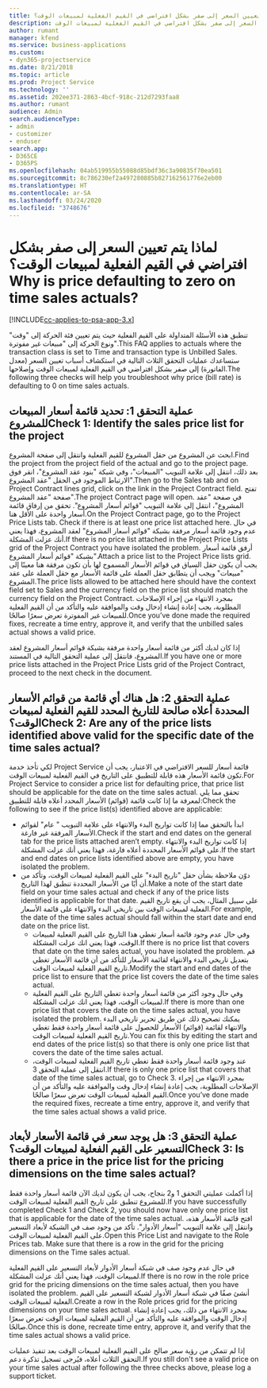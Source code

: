 ```yaml
---
title: لماذا يتم تعيين السعر إلى صفر بشكل افتراضي في القيم الفعلية لمبيعات الوقت؟
description: استكشاف الأخطاء وإصلاحها عند تعيين السعر إلى صفر بشكل افتراضي في القيم الفعلية لمبيعات الوقت.
author: rumant
manager: kfend
ms.service: business-applications
ms.custom:
- dyn365-projectservice
ms.date: 8/21/2018
ms.topic: article
ms.prod: Project Service
ms.technology: ''
ms.assetid: 202ee371-2863-4bcf-918c-212d7293faa8
ms.author: rumant
audience: Admin
search.audienceType:
- admin
- customizer
- enduser
search.app:
- D365CE
- D365PS
ms.openlocfilehash: 04ab519955b55088d85bdf36c3a90835f70ea501
ms.sourcegitcommit: 8c786230ef2a497280885b827162561776e2eb00
ms.translationtype: HT
ms.contentlocale: ar-SA
ms.lasthandoff: 03/24/2020
ms.locfileid: "3748676"
---
```

# <a name="why-is-price-defaulting-to-zero-on-time-sales-actuals"></a><span data-ttu-id="bae4d-103">لماذا يتم تعيين السعر إلى صفر بشكل افتراضي في القيم الفعلية لمبيعات الوقت؟</span><span class="sxs-lookup"><span data-stu-id="bae4d-103">Why is price defaulting to zero on time sales actuals?</span></span>

[!INCLUDE[cc-applies-to-psa-app-3.x](../includes/cc-applies-to-psa-app-3x.md)]

<span data-ttu-id="bae4d-104">تنطبق هذه الأسئلة المتداولة على القيم الفعلية حيث يتم تعيين فئة الحركة إلى "وقت" ونوع الحركة إلى "مبيعات غير مفوترة"‬.</span><span class="sxs-lookup"><span data-stu-id="bae4d-104">This FAQ applies to actuals where the transaction class is set to Time and transaction type is Unbilled Sales.</span></span> <span data-ttu-id="bae4d-105">ستساعدك عمليات التحقق الثلاث التالية في استكشاف أسباب تعيين السعر (معدل الفاتورة‬) إلى صفر بشكل افتراضي في القيم الفعلية لمبيعات الوقت وإصلاحها.</span><span class="sxs-lookup"><span data-stu-id="bae4d-105">The following three checks will help you troubleshoot why price (bill rate) is defaulting to 0 on time sales actuals.</span></span>

## <a name="check-1-identify-the-sales-price-list-for-the-project"></a><span data-ttu-id="bae4d-106">عملية التحقق 1: تحديد قائمة أسعار المبيعات للمشروع</span><span class="sxs-lookup"><span data-stu-id="bae4d-106">Check 1: Identify the sales price list for the project</span></span>

<span data-ttu-id="bae4d-107">ابحث عن المشروع من حقل المشروع للقيم الفعلية وانتقل إلى صفحة المشروع.</span><span class="sxs-lookup"><span data-stu-id="bae4d-107">Find the project from the project field of the actual and go to the project page.</span></span> <span data-ttu-id="bae4d-108">بعد ذلك، انتقل إلى علامة التبويب "المبيعات"، وفي شبكة "بنود عقد المشروع"، انقر فوق الارتباط الموجود في الحقل "عقد المشروع".</span><span class="sxs-lookup"><span data-stu-id="bae4d-108">Then go to the Sales tab and on Project Contract lines grid, click on the link in the Project Contract field.</span></span> <span data-ttu-id="bae4d-109">تفتح صفحة "عقد المشروع".</span><span class="sxs-lookup"><span data-stu-id="bae4d-109">The project Contract page will open.</span></span> <span data-ttu-id="bae4d-110">في صفحة "عقد المشروع"، انتقل إلى علامة التبويب "قوائم أسعار المشروع‬". تحقق من إرفاق قائمة أسعار واحدة على الأقل هنا.</span><span class="sxs-lookup"><span data-stu-id="bae4d-110">On the Project Contract page, go to the Project Price Lists tab. Check if there is at least one price list attached here.</span></span> <span data-ttu-id="bae4d-111">في حال عدم وجود قائمة أسعار مرفقة بشبكة "قوائم أسعار المشروع" لعقد المشروع، فهذا يعني أنك عزلت المشكلة.</span><span class="sxs-lookup"><span data-stu-id="bae4d-111">If there is no price list attached in the Project Price Lists grid of the Project Contract you have isolated the problem.</span></span> <span data-ttu-id="bae4d-112">أرفق قائمة أسعار بشبكة "قوائم أسعار المشروع".</span><span class="sxs-lookup"><span data-stu-id="bae4d-112">Attach a price list to the Project Price lists grid.</span></span> <span data-ttu-id="bae4d-113">يجب أن يكون حقل السياق في قوائم الأسعار المسموح لها بأن تكون مرفقة هنا معينًا إلى "مبيعات" ويجب أن يتطابق حقل العملة على قائمة الأسعار مع حقل العملة على عقد المشروع.</span><span class="sxs-lookup"><span data-stu-id="bae4d-113">The price lists allowed to be attached here should have the context field set to Sales and the currency field on the price list should match the currency field on the Project Contract.</span></span> <span data-ttu-id="bae4d-114">بمجرد الانتهاء من إجراء الإصلاحات المطلوبة، يجب إعادة إنشاء إدخال وقت والموافقة عليه والتأكد من أن القيم الفعلية للمبيعات غير المفوترة تعرض سعرًا صالحًا.</span><span class="sxs-lookup"><span data-stu-id="bae4d-114">Once you’ve done made the required fixes, recreate a time entry, approve it, and verify that the unbilled sales actual shows a valid price.</span></span> 

<span data-ttu-id="bae4d-115">إذا كان لديك أكثر من قائمة أسعار واحدة مرفقة بشبكة قوائم أسعار المشروع لعقد المشروع، فانتقل إلى عملية التحقق التالية في المستند.</span><span class="sxs-lookup"><span data-stu-id="bae4d-115">If you have one or more price lists attached in the Project Price Lists grid of the Project Contract, proceed to the next check in the document.</span></span>

## <a name="check-2-are-any-of-the-price-lists-identified-above-valid-for-the-specific-date-of-the-time-sales-actual"></a><span data-ttu-id="bae4d-116">عملية التحقق 2: هل هناك أي قائمة من قوائم الأسعار المحددة أعلاه صالحة للتاريخ المحدد للقيم الفعلية لمبيعات الوقت؟</span><span class="sxs-lookup"><span data-stu-id="bae4d-116">Check 2: Are any of the price lists identified above valid for the specific date of the time sales actual?</span></span>

<span data-ttu-id="bae4d-117">لكي تأخذ خدمة Project Service قائمة أسعار للسعر الافتراضي في الاعتبار، يجب أن تكون قائمة الأسعار هذه قابلة للتطبيق على التاريخ في القيم الفعلية لمبيعات الوقت.</span><span class="sxs-lookup"><span data-stu-id="bae4d-117">For Project Service to consider a price list for defaulting price, that price list should be applicable for the date on the time sales actual.</span></span> <span data-ttu-id="bae4d-118">تحقق مما يلي لمعرفة ما إذا كانت قائمة (قوائم) الأسعار المحدد أعلاه قابلة للتطبيق:</span><span class="sxs-lookup"><span data-stu-id="bae4d-118">Check the following to see if the price list(s) identified above are applicable:</span></span>
- <span data-ttu-id="bae4d-119">ابدأ بالتحقق مما إذا كانت تواريخ البدء والانتهاء على علامة التبويب " عام" لقوائم الأسعار المرفقة غير فارغة.</span><span class="sxs-lookup"><span data-stu-id="bae4d-119">Check if the start and end dates on the general tab for the price lists attached aren’t empty.</span></span> <span data-ttu-id="bae4d-120">إذا كانت تواريخ البدء والانتهاء على قوائم الأسعار المحددة أعلاه فارغة، فهذا يعني أنك عزلت المشكلة.</span><span class="sxs-lookup"><span data-stu-id="bae4d-120">If the start and end dates on price lists identified above are empty, you have isolated the problem.</span></span> 
- <span data-ttu-id="bae4d-121">دوّن ملاحظة بشأن حقل "تاريخ البدء" على القيم الفعلية لمبيعات الوقت، وتأكد من أن أيًا من الأسعار المحددة تنطبق لهذا التاريخ.</span><span class="sxs-lookup"><span data-stu-id="bae4d-121">Make a note of the start date field on your time sales actual and check if any of the price lists identified is applicable for that date.</span></span> <span data-ttu-id="bae4d-122">على سبيل المثال، يجب أن يقع تاريخ القيم الفعلية لمبيعات الوقت بين تاريخي البدء والانتهاء على قائمة الأسعار.</span><span class="sxs-lookup"><span data-stu-id="bae4d-122">For example, the date of the time sales actual should fall within the start date and end date on the price list.</span></span> 
    - <span data-ttu-id="bae4d-123">وفي حال عدم وجود قائمة أسعار تغطي هذا التاريخ على القيم الفعلية لمبيعات الوقت، فهذا يعني انك عزلت المشكلة.</span><span class="sxs-lookup"><span data-stu-id="bae4d-123">If there is no price list that covers that date on the time sales actual, you have isolated the problem.</span></span> <span data-ttu-id="bae4d-124">قم بتعديل تاريخي البدء والانتهاء لقائمة الأسعار للتأكد من أن قائمة الأسعار تغطي تاريخ القيم الفعلية لمبيعات الوقت.</span><span class="sxs-lookup"><span data-stu-id="bae4d-124">Modify the start and end dates of the price list to ensure that the price list covers the date of the time sales actual.</span></span> 
    - <span data-ttu-id="bae4d-125">وفي حال وجود أكثر من قائمة أسعار واحدة تغطي التاريخ على القيم الفعلية لمبيعات الوقت، فهذا يعني انك عزلت المشكلة.</span><span class="sxs-lookup"><span data-stu-id="bae4d-125">If there is more than one price list that covers the date on the time sales actual, you have isolated the problem.</span></span> <span data-ttu-id="bae4d-126">يمكنك تصحيح ذلك عن طريق تحرير تاريخي البدء والانتهاء لقائمة (قوائم) الأسعار للحصول على قائمة أسعار واحدة فقط تغطي تاريخ القيم الفعلية لمبيعات الوقت.</span><span class="sxs-lookup"><span data-stu-id="bae4d-126">You can fix this by editing the start and end dates of the price list(s) so that there is only one price list that covers the date of the time sales actual.</span></span> 
    - <span data-ttu-id="bae4d-127">عند وجود قائمة أسعار واحدة فقط تغطي تاريخ القيم الفعلية لمبيعات الوقت، انتقل إلى عملية التحقق 3.</span><span class="sxs-lookup"><span data-stu-id="bae4d-127">If there is only one price list that covers that date of the time sales actual, go to Check 3.</span></span>
<span data-ttu-id="bae4d-128">بمجرد الانتهاء من إجراء الإصلاحات المطلوبة، يجب إعادة إنشاء إدخال وقت والموافقة عليه والتأكد من أن القيم الفعلية لمبيعات الوقت تعرض سعرًا صالحًا.</span><span class="sxs-lookup"><span data-stu-id="bae4d-128">Once you’ve done made the required fixes, recreate a time entry, approve it, and verify that the time sales actual shows a valid price.</span></span>

## <a name="check-3-is-there-a-price-in-the-price-list-for-the-pricing-dimensions-on-the-time-sales-actual"></a><span data-ttu-id="bae4d-129">عملية التحقق 3: هل يوجد سعر في قائمة الأسعار لأبعاد التسعير على القيم الفعلية لمبيعات الوقت؟</span><span class="sxs-lookup"><span data-stu-id="bae4d-129">Check 3: Is there a price in the price list for the pricing dimensions on the time sales actual?</span></span>

<span data-ttu-id="bae4d-130">إذا أكملت عمليتي التحقق 1 و2 بنجاح، يجب أن يكون لديك الآن قائمة أسعار واحدة فقط للمشروع تنطبق على تاريخ القيم الفعلية لمبيعات الوقت.</span><span class="sxs-lookup"><span data-stu-id="bae4d-130">If you have successfully completed Check 1 and Check 2, you should now have only one price list that is applicable for the date of the time sales actual.</span></span> <span data-ttu-id="bae4d-131">افتح قائمة الأسعار هذه، وانتقل إلى علامة التبويب "أسعار الأدوار". تأكد من وجود صف في الشبكة لأبعاد التسعير على القيم الفعلية لمبيعات الوقت.</span><span class="sxs-lookup"><span data-stu-id="bae4d-131">Open this Price List and navigate to the Role Prices tab. Make sure that there is a row in the grid for the pricing dimensions on the Time sales actual.</span></span>

<span data-ttu-id="bae4d-132">في حال عدم وجود صف في شبكة أسعار الأدوار لأبعاد التسعير على القيم الفعلية لمبيعات الوقت، فهذا يعني أنك عزلت المشكلة.</span><span class="sxs-lookup"><span data-stu-id="bae4d-132">If there is no row in the role price grid for the pricing dimensions on the time sales actual, then you have isolated the problem.</span></span> <span data-ttu-id="bae4d-133">أنشئ صفًا في شبكة أسعار الأدوار لشبكة التسعير على القيم الفعلية لمبيعات الوقت.</span><span class="sxs-lookup"><span data-stu-id="bae4d-133">Create a row in the Role prices grid for the pricing dimensions on your time sales actual.</span></span> <span data-ttu-id="bae4d-134">بمجرد الانتهاء من ذلك، يجب إعادة إنشاء إدخال الوقت والموافقة عليه والتأكد من أن القيم الفعلية لمبيعات الوقت تعرض سعرًا صالحًا.</span><span class="sxs-lookup"><span data-stu-id="bae4d-134">Once this is done, recreate time entry, approve it, and verify that the time sales actual shows a valid price.</span></span>

<span data-ttu-id="bae4d-135">إذا لم تتمكن من رؤية سعر صالح على القيم الفعلية لمبيعات الوقت بعد تنفيذ عمليات التحقق الثلاث أعلاه، فيُرجى تسجيل تذكرة دعم.</span><span class="sxs-lookup"><span data-stu-id="bae4d-135">If you still don't see a valid price on your time sales actual after following the three checks above, please log a support ticket.</span></span> 

